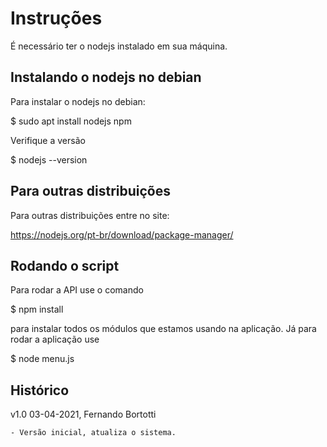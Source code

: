 # Instruções

É necessário ter o nodejs instalado em sua máquina.

## Instalando o nodejs no debian

Para instalar o nodejs no debian:


$ sudo apt install nodejs npm


Verifique a versão


$ nodejs --version

## Para outras distribuições

Para outras distribuições entre no site:

https://nodejs.org/pt-br/download/package-manager/

## Rodando o script

Para rodar a API use o comando

$ npm install

para instalar todos os módulos que estamos usando na aplicação. Já para rodar a 
aplicação use

$ node menu.js

## Histórico
v1.0  03-04-2021, Fernando Bortotti

	- Versão inicial, atualiza o sistema. 
